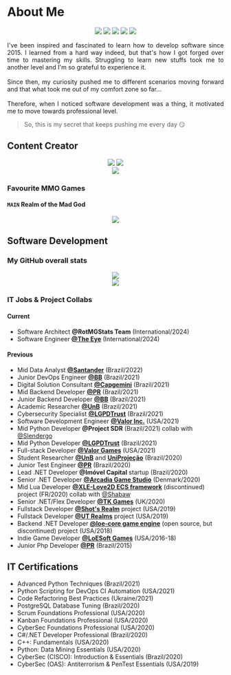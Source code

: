 # About Me
<p align="center">
  <a target="_blank" rel="noopener noreferrer" href="https://wakatime.com/@Devwarlt"><img src="https://wakatime.com/badge/user/75f77def-bd0d-4537-b89f-187b09ed2642.svg?style=for-the-badge"/></a>
  <a target="_blank" rel="noopener noreferrer" href="https://github.com/Devwarlt?tab=followers"><img src="https://img.shields.io/github/followers/Devwarlt?logo=github&style=for-the-badge"/></a>
  <a target="_blank" rel="noopener noreferrer" href="https://www.linkedin.com/in/nadiodib/"><img src="https://img.shields.io/badge/N%C3%A1dio%20Pontes-purple?logo=linkedin&style=for-the-badge"/></a>
  <a href="mailto:nadio.engsoft@gmail.com"><img src="https://img.shields.io/badge/Gmail-black?logo=gmail&style=for-the-badge"/></a>
  <a target="_blank" rel="noopener noreferrer" href="http://buscatextual.cnpq.br/buscatextual/visualizacv.do?id=K2437838Y7&tipo=completo&idiomaExibicao=1"><img src="https://img.shields.io/badge/Academic%20Resume-black?logo=read-the-docs&style=for-the-badge"/></a>
</p>
<p align="justify">
  I've been inspired and fascinated to learn how to develop software since 2015. I learned from a hard way indeed, but that's how I got forged over time to mastering my skills. Struggling to learn new stuffs took me to another level and I'm so grateful to experience it.
  <br/><br/>
  Since then, my curiosity pushed me to different scenarios moving forward and that what took me out of my comfort zone so far...
  <br/><br/>
  Therefore, when I noticed software development was a thing, it motivated me to move towards professional level.
</p>

> So, this is my secret that keeps pushing me every day :smirk:

## Content Creator
<p align="center">
  <a target="_blank" rel="noopener noreferrer" href="https://www.twitch.tv/official_durin/about"><img src="https://img.shields.io/twitch/status/official_durin?style=for-the-badge&logo=twitch&logoColor=white&color=9146FF"/></a>
  <a target="_blank" rel="noopener noreferrer" href="https://www.youtube.com/@official_durin"><img src="https://img.shields.io/youtube/channel/views/UC5wjSMiNwMb1OOxK4JbFGUQ?style=for-the-badge&logo=youtube&logoColor=white&color=FF0000"/></a>
  <br/>
  <a href="https://github.com/Devwarlt"><img src="https://github.com/user-attachments/assets/364598f5-0386-4e59-af75-ab3d97eff258"/></a>
</p>

### Favourite MMO Games
#### `MAIN` **Realm of the Mad God**
<p align="center">
  <a target="_blank" rel="noopener noreferrer" href="https://www.realmeye.com/player/Durin"><img src="https://www.realmeye.com/signature-of/Durin"/></a>
</p>

## Software Development
### My GitHub overall stats
<p align="center">
  <a href="https://github.com/Devwarlt"><img src="https://github-readme-stats.vercel.app/api?username=devwarlt&show_icons=true&theme=dark&show_icons=true&count_private=true&include_all_commits=true&show=reviews,discussions_started,discussions_answered,prs_merged,prs_merged_percentage"/></a><br/>
  <a href="https://github.com/Devwarlt"><img src="https://github-readme-stats.vercel.app/api/top-langs/?username=devwarlt&layout=compact&langs_count=10&theme=dark&custom_title=Most+Used+Languages"/></a>
  <!--<a href="https://github.com/Devwarlt"><img src="https://github-readme-stats.vercel.app/api/wakatime?username=Devwarlt"/></a>-->
</p>

### IT Jobs & Project Collabs
#### Current
- Software Architect **@RotMGStats Team** (International/2024)
- Software Engineer [**@The Eye**](https://github.com/Devwarlt/the-eye-resources/tree/main?tab=readme-ov-file) (International/2024)
#### Previous
- Mid Data Analyst [**@Santander**](https://www.santander.com.br) (Brazil/2022)
- Junior DevOps Engineer [**@BB**](https://bb.com.br) (Brazil/2021)
- Digital Solution Consultant [**@Capgemini**](https://https://www.capgemini.com) (Brazil/2021)
- Mid Backend Developer [**@PR**](https://www.gov.br/planalto/pt-br) (Brazil/2021)
- Junior Backend Developer [**@BB**](https://bb.com.br) (Brazil/2021)
- Academic Researcher [**@UnB**](https://unb.br) (Brazil/2021)
- Cybersecurity Specialist [**@LGPDTrust**](https://lgpdtrust.com.br) (Brazil/2021)
- Software Development Engineer [**@Valor Inc.**](https://github.com/Valor-Inc) (USA/2021)
- Mid Python Developer **@Project SDR** (Brazil/2021) collab with [@Slendergo](https://github.com/Slendergo)
- Mid Python Developer [**@LGPDTrust**](https://lgpdtrust.com.br) (Brazil/2021)
- Full-stack Developer [**@Valor Games**](https://github.com/Valor-Games) (USA/2021)
- Student Researcher [**@UnB**](https://unb.br) and [**UniProjeção**](https://projecao.br) (Brazil/2020)
- Junior Test Engineer [**@PR**](https://www.gov.br/planalto/pt-br) (Brazil/2020)
- Lead .NET Developer **@Imóvel Capital** startup (Brazil/2020)
- Senior .NET Developer [**@Arcadia Game Studio**](https://www.youtube.com/channel/UCCzT6_EUKAAksAYjc142kLg) (Denmark/2020)
- Mid Lua Developer [**@XLE-Love2D ECS framework**](https://github.com/bawdeveloppement/love2d-ecs) (discontinued) project (FR/2020) collab with [@Shabaw](https://github.com/bawdeveloppement)
- Senior .NET/Flex Developer [**@TK Games**](https://github.com/TK-Games) (UK/2020)
- Fullstack Developer [**@Shot's Realm**](https://www.shotsrealm.com) project (USA/2019)
- Fullstack Developer [**@UT Realms**](https://utrealmsreborn.github.io) project (USA/2019)
- Backend .NET Developer [**@loe-core game engine**](https://github.com/Devwarlt/loe-core) (open source, but discontinued) project (USA/2018)
- Indie Game Developer [**@LoESoft Games**](https://github.com/LoESoft-Games) (USA/2016-18)
- Junior Php Developer [**@PR**](https://www.gov.br/planalto/pt-br) (Brazil/2015)
## IT Certifications
- Advanced Python Techniques (Brazil/2021)
- Python Scripting for DevOps CI Automation (USA/2021)
- Code Refactoring Best Practices (Ukraine/2021)
- PostgreSQL Database Tuning (Brazil/2020)
- Scrum Foundations Professional (USA/2020)
- Kanban Foundations Professional (USA/2020)
- CyberSec Foundations Professional (USA/2020)
- C#/.NET Developer Professional (Brazil/2020)
- C++: Fundamentals (USA/2020)
- Python: Data Mining Essentials (USA/2020)
- CyberSec (CISCO): Introduction & Essentials (Brazil/2020)
- CyberSec (OAS): Antiterrorism & PenTest Essentials (USA/2019)
